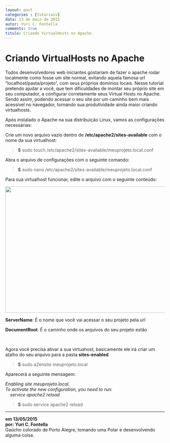 ```yaml
---
layout: post
categories : [tutoriais]
data: 13 de maio de 2015
autor: Yuri C. Fontella
comments: true
titulo: Criando VirtualHosts no Apache
---
```


<h1>Criando VirtualHosts no Apache</h1>
<p>Todos desenvolvedores web iniciantes gostariam de fazer o apache rodar localmente como fosse um site normal, evitando aquela famosa url “localhost/pasta/projeto”, com seus próprios domínios locais. Nesse tutorial pretendo ajudar a você, que tem dificuldades de montar seu próprio site em seu computador, a configurar corretamente seus Virtual Hosts no Apache. Sendo assim, podendo acessar o seu site por um caminho bem mais acessível no navegador, tornando sua produtividade ainda maior criando virtualhosts.</p>
<p>Após instalado o Apache na sua distribuição Linux, vamos as configurações necessárias:</p>
<p>Crie um novo arquivo vazio dentro de <b>/etc/apache2/sites-available</b> com o nome da sua virtualhost:</p>

<blockquote>
	<p><b>$</b> sudo touch /etc/apache2/sites-available/meuprojeto.local.conf</p>
</blockquote>

<p>Abra o arquivo de configurações com o seguinte comando:</p>

<blockquote>
	<p><b>$</b> sudo nano /etc/apache2/sites-available/meuprojeto.local.conf</p>
</blockquote>

<p>Para sua virtualhost funcionar, edite o arquivo com o seguinte conteúdo:</p>

<img class="image-show img-responsive" src="{{ site.baseurl }}/img/nano.jpg" style="width:700px; height:400px">

<p><b>ServerName</b>: É o nome que você vai acessar o seu projeto pela url</p>
<p><b>DocumentRoot</b>: É o caminho onde os arquivos do seu projeto estão</p>

<br>

<p>Agora você precisa ativar a sua virtuahost, basicamente ele irá criar um atalho do seu arquivo para a pasta <b>sites-enabled</b></p>

<blockquote>
	<p><b>$</b> sudo a2ensite meuprojeto.local</p>
</blockquote>

<p>Aparecerá a seguinte mensagem: </p>
<p style="margin:0"><i>Enabling site meuprojeto.local.</i></p>
<p style="margin:0"><i>To activate the new configuration, you need to run:</i></p>
<p style="margin:0 15px 0"><i>service apache2 reload</i></p>

<blockquote>
	<p><b>$</b> sudo service apache2 reload</p>
</blockquote>

<hr>

<div class="info-post">
<b>em 13/05/2015 <br/>
por:  Yuri C. Fontella </b><br/>
<div class="image-author-yuri"></div>
<div class="author-description-yuri">
	Gaúcho colorado de Porto Alegre, tomando uma Polar e desenvolvendo alguma coisa.
</div>
</div>

